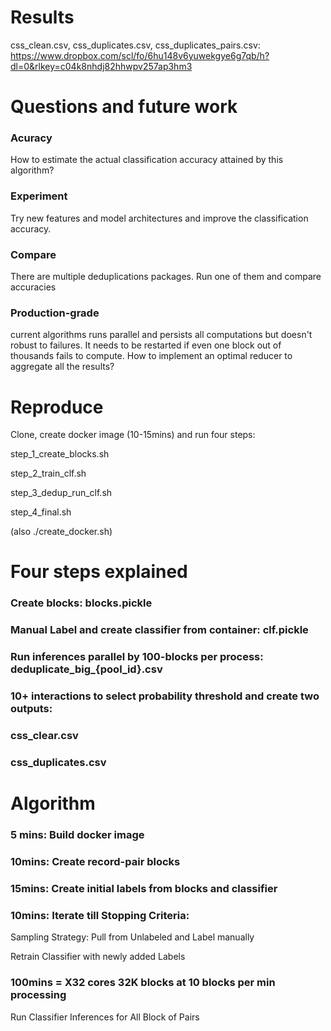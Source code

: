 # Results

css_clean.csv, css_duplicates.csv, css_duplicates_pairs.csv:
https://www.dropbox.com/scl/fo/6hu148v6yuwekgye6g7qb/h?dl=0&rlkey=c04k8nhdj82hhwpv257ap3hm3


# Questions and future work

### Acuracy
How to estimate the actual classification accuracy attained by this algorithm?

### Experiment
Try new features and model architectures and improve the classification accuracy.

### Compare
There are multiple deduplications packages. Run one of them and compare accuracies

### Production-grade
current algorithms runs parallel and persists all computations but doesn't robust to failures. 
It needs to be restarted if even one block out of thousands fails to compute. How to implement an optimal reducer to aggregate all the results?


# Reproduce

Clone, create docker image (10-15mins) and run four steps:

step_1_create_blocks.sh

step_2_train_clf.sh

step_3_dedup_run_clf.sh

step_4_final.sh

(also ./create_docker.sh)


# Four steps explained 

### Create blocks: blocks.pickle

### Manual Label and create classifier from container: clf.pickle

### Run inferences parallel by 100-blocks per process: deduplicate_big_{pool_id}.csv

### 10+ interactions to select probability threshold and create two outputs: 

### css_clear.csv

### css_duplicates.csv


# Algorithm

### 5 mins: Build docker image

### 10mins: Create record-pair blocks

### 15mins: Create initial labels from blocks and classifier

### 10mins: Iterate till Stopping Criteria:

Sampling Strategy: Pull from Unlabeled and Label manually

Retrain Classifier with newly added Labels
### 100mins = X32 cores 32K blocks at 10 blocks per min processing

Run Classifier Inferences for All Block of Pairs
